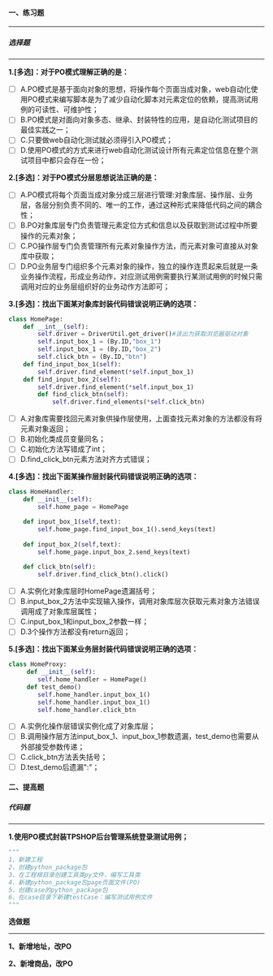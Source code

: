 

#### 一、练习题

---

##### 选择题

---

**1.[多选]：对于PO模式理解正确的是：**

- [ ] A.PO模式是基于面向对象的思想，将操作每个页面当成对象，web自动化使用PO模式来编写脚本是为了减少自动化脚本对元素定位的依赖，提高测试用例的可读性、可维护性；
- [ ] B.PO模式是对面向对象多态、继承、封装特性的应用，是自动化测试项目的最佳实践之一；
- [ ] C.只要做web自动化测试就必须得引入PO模式；
- [ ] D.使用PO模式的方式来进行web自动化测试设计所有元素定位信息在整个测试项目中都只会存在一份；

**2.[多选]：对于PO模式分层思想说法正确的是：**

- [ ] A.PO模式将每个页面当成对象分成三层进行管理:对象库层、操作层、业务层，各层分别负责不同的、唯一的工作，通过这种形式来降低代码之间的耦合性；
- [ ] B.PO对象库层专门负责管理元素定位方式和信息以及获取到测试过程中所要操作的元素对象；
- [ ] C.PO操作层专门负责管理所有元素对象操作方法，而元素对象可直接从对象库中获取；
- [ ] D.PO业务层专门组织多个元素对象的操作，独立的操作连贯起来后就是一条业务操作流程，形成业务动作，对应测试用例需要执行某测试用例的时候只需调用对应的业务层组织好的业务动作方法即可；

**3.[多选]：找出下面某对象库封装代码错误说明正确的选项：**

```python
class HomePage:
    def __int__(self):
        self.driver = DriverUtil.get_driver()#该出为获取浏览器驱动对象
    	self.input_box_1 = (By.ID,"box_1")
        self.input_box_1 = (By.ID,"box_2")
        self.click_btn = (By.ID,"btn")
   	def find_input_box_1(self):
        self.driver.find_element(*self.input_box_1)
    def find_input_box_2(self):
        self.driver.find_element(*self.input_box_1)
    	def find_click_btn(self):
        	self.driver.find_elements(*self.click_btn)
```

- [ ] A.对象库需要找回元素对象供操作层使用，上面查找元素对象的方法都没有将元素对象返回；
- [ ] B.初始化类成员变量同名；
- [ ] C.初始化方法写错成了int；
- [ ] D.find_click_btn元素方法对齐方式错误；

**4.[多选]：找出下面某操作层封装代码错误说明正确的选项：**

```python
class HomeHandler:
    def __init__(self):
        self.home_page = HomePage

   	def input_box_1(self,text):
        self.home_page.find_input_box_1().send_keys(text)
        
    def input_box_2(self,text):
        self.home_page.input_box_2.send_keys(text)
    
    def click_btn(self):
        self.driver.find_click_btn().click()
```

- [ ] A.实例化对象库层时HomePage遗漏括号；
- [ ] B.input_box_2方法中实现输入操作，调用对象库层次获取元素对象方法错误调用成了对象库层属性；
- [ ] C.input_box_1和input_box_2参数一样；
- [ ] D.3个操作方法都没有return返回；

**5.[多选]：找出下面某业务层封装代码错误说明正确的选项：**

```python
class HomeProxy:
     def __init__(self):
        self.home_handler = HomePage()
     def test_demo()
    	self.home_handler.input_box_1()
        self.home_handler.input_box_1()
        self.home_handler.click_btn
```

- [ ] A.实例化操作层错误实例化成了对象库层；
- [ ] B.调用操作层方法input_box_1、input_box_1参数遗漏，test_demo也需要从外部接受参数传递；
- [ ] C.click_btn方法丢失括号；
- [ ] D.test_demo后遗漏":"；

#### 二、提高题

##### 代码题

---

**1.使用PO模式封装TPSHOP后台管理系统登录测试用例；**

```python
"""
1、新建工程
2、创建python_package包
3、在工程根目录创建工具类py文件，编写工具类
4、新建python_package包page页面文件(PO)
5、创建case的python_package包
6、在case目录下新建testCase：编写测试用例文件
"""
```







**选做题**

---

**1、新增地址，改PO**





**2、新增商品，改PO**